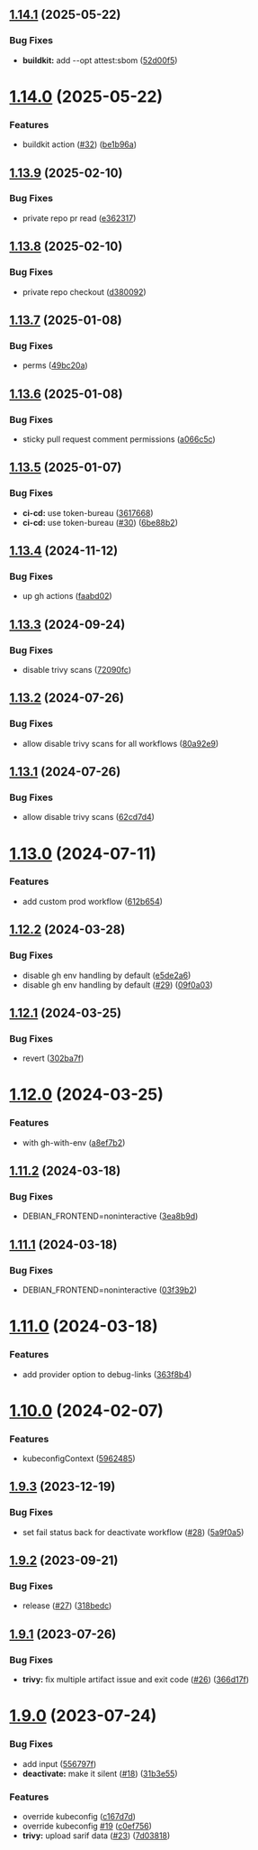 ## [1.14.1](https://github.com/SocialGouv/workflows/compare/v1.14.0...v1.14.1) (2025-05-22)


### Bug Fixes

* **buildkit:** add --opt attest:sbom ([52d00f5](https://github.com/SocialGouv/workflows/commit/52d00f5f211c4e83beaff823c4dc453b98eeb2b3))

# [1.14.0](https://github.com/SocialGouv/workflows/compare/v1.13.9...v1.14.0) (2025-05-22)


### Features

* buildkit action ([#32](https://github.com/SocialGouv/workflows/issues/32)) ([be1b96a](https://github.com/SocialGouv/workflows/commit/be1b96a77f9647184b363bb8c26d9c84b07f2f25))

## [1.13.9](https://github.com/SocialGouv/workflows/compare/v1.13.8...v1.13.9) (2025-02-10)


### Bug Fixes

* private repo pr read ([e362317](https://github.com/SocialGouv/workflows/commit/e36231731eb2348fd11c404fa3335529db057b79))

## [1.13.8](https://github.com/SocialGouv/workflows/compare/v1.13.7...v1.13.8) (2025-02-10)


### Bug Fixes

* private repo checkout ([d380092](https://github.com/SocialGouv/workflows/commit/d380092d263b0337f0e47cd755bdc61c1d407e77))

## [1.13.7](https://github.com/SocialGouv/workflows/compare/v1.13.6...v1.13.7) (2025-01-08)


### Bug Fixes

* perms ([49bc20a](https://github.com/SocialGouv/workflows/commit/49bc20ae763c4aad369dfdb671e02a87a18b9301))

## [1.13.6](https://github.com/SocialGouv/workflows/compare/v1.13.5...v1.13.6) (2025-01-08)


### Bug Fixes

* sticky pull request comment permissions ([a066c5c](https://github.com/SocialGouv/workflows/commit/a066c5c9477c97f82f40b6974041b6588f15259a))

## [1.13.5](https://github.com/SocialGouv/workflows/compare/v1.13.4...v1.13.5) (2025-01-07)


### Bug Fixes

* **ci-cd:** use token-bureau ([3617668](https://github.com/SocialGouv/workflows/commit/3617668559806a13f73edff1b5c72f7f688c8aaa))
* **ci-cd:** use token-bureau ([#30](https://github.com/SocialGouv/workflows/issues/30)) ([6be88b2](https://github.com/SocialGouv/workflows/commit/6be88b2e40d801a8e9d4d0712f9de823eabbea19))

## [1.13.4](https://github.com/SocialGouv/workflows/compare/v1.13.3...v1.13.4) (2024-11-12)


### Bug Fixes

* up gh actions ([faabd02](https://github.com/SocialGouv/workflows/commit/faabd02b919ca3ad5bed5fa65568c0be568169a8))

## [1.13.3](https://github.com/SocialGouv/workflows/compare/v1.13.2...v1.13.3) (2024-09-24)


### Bug Fixes

* disable trivy scans ([72090fc](https://github.com/SocialGouv/workflows/commit/72090fc4fae2b6e243e791d11d999b84d584443d))

## [1.13.2](https://github.com/SocialGouv/workflows/compare/v1.13.1...v1.13.2) (2024-07-26)


### Bug Fixes

* allow disable trivy scans for all workflows ([80a92e9](https://github.com/SocialGouv/workflows/commit/80a92e99d98e255c6c03491efe5beb1215292274))

## [1.13.1](https://github.com/SocialGouv/workflows/compare/v1.13.0...v1.13.1) (2024-07-26)


### Bug Fixes

* allow disable trivy scans ([62cd7d4](https://github.com/SocialGouv/workflows/commit/62cd7d49115ee61fba6cd8ead67cc91b65d48811))

# [1.13.0](https://github.com/SocialGouv/workflows/compare/v1.12.2...v1.13.0) (2024-07-11)


### Features

* add custom prod workflow ([612b654](https://github.com/SocialGouv/workflows/commit/612b6547f227796e6237daf893d4b7a835d70b59))

## [1.12.2](https://github.com/SocialGouv/workflows/compare/v1.12.1...v1.12.2) (2024-03-28)


### Bug Fixes

* disable gh env handling by default ([e5de2a6](https://github.com/SocialGouv/workflows/commit/e5de2a62bfc523cc2c49c5dd401de7b566bd144f))
* disable gh env handling by default ([#29](https://github.com/SocialGouv/workflows/issues/29)) ([09f0a03](https://github.com/SocialGouv/workflows/commit/09f0a0301ebdc1b60f21cf23e8422e9dc9db692e))

## [1.12.1](https://github.com/SocialGouv/workflows/compare/v1.12.0...v1.12.1) (2024-03-25)


### Bug Fixes

* revert ([302ba7f](https://github.com/SocialGouv/workflows/commit/302ba7f56d5e72f1cad7c76e0a01ad516d150a61))

# [1.12.0](https://github.com/SocialGouv/workflows/compare/v1.11.2...v1.12.0) (2024-03-25)


### Features

* with gh-with-env ([a8ef7b2](https://github.com/SocialGouv/workflows/commit/a8ef7b2f016742907906e91b8f5678175dcd4ac9))

## [1.11.2](https://github.com/SocialGouv/workflows/compare/v1.11.1...v1.11.2) (2024-03-18)


### Bug Fixes

* DEBIAN_FRONTEND=noninteractive ([3ea8b9d](https://github.com/SocialGouv/workflows/commit/3ea8b9daf3c698d970b4a3e5a9b4d2e7b5c4d750))

## [1.11.1](https://github.com/SocialGouv/workflows/compare/v1.11.0...v1.11.1) (2024-03-18)


### Bug Fixes

* DEBIAN_FRONTEND=noninteractive ([03f39b2](https://github.com/SocialGouv/workflows/commit/03f39b26a1d9dcd717c1577fd50793ec5899e39b))

# [1.11.0](https://github.com/SocialGouv/workflows/compare/v1.10.0...v1.11.0) (2024-03-18)


### Features

* add provider option to debug-links ([363f8b4](https://github.com/SocialGouv/workflows/commit/363f8b4f44581c0b063d26ef417871f65a87f2d0))

# [1.10.0](https://github.com/SocialGouv/workflows/compare/v1.9.3...v1.10.0) (2024-02-07)


### Features

* kubeconfigContext ([5962485](https://github.com/SocialGouv/workflows/commit/5962485f0372d8c22c3a5171e6a31f0696e66589))

## [1.9.3](https://github.com/SocialGouv/workflows/compare/v1.9.2...v1.9.3) (2023-12-19)


### Bug Fixes

* set fail status back for deactivate workflow ([#28](https://github.com/SocialGouv/workflows/issues/28)) ([5a9f0a5](https://github.com/SocialGouv/workflows/commit/5a9f0a5c9efd97b5e5617f911d422fbfb7525050))

## [1.9.2](https://github.com/SocialGouv/workflows/compare/v1.9.1...v1.9.2) (2023-09-21)


### Bug Fixes

* release ([#27](https://github.com/SocialGouv/workflows/issues/27)) ([318bedc](https://github.com/SocialGouv/workflows/commit/318bedccc7c8c69e264c7182c1b6248aed4b3e68))

## [1.9.1](https://github.com/SocialGouv/workflows/compare/v1.9.0...v1.9.1) (2023-07-26)


### Bug Fixes

* **trivy:** fix multiple artifact issue and exit code ([#26](https://github.com/SocialGouv/workflows/issues/26)) ([366d17f](https://github.com/SocialGouv/workflows/commit/366d17fc5ffca865568dd06c3fb87b2850185e8c))

# [1.9.0](https://github.com/SocialGouv/workflows/compare/v1.8.3...v1.9.0) (2023-07-24)


### Bug Fixes

* add input ([556797f](https://github.com/SocialGouv/workflows/commit/556797fe4484669ce91c92efab13f81abef2b588))
* **deactivate:** make it silent ([#18](https://github.com/SocialGouv/workflows/issues/18)) ([31b3e55](https://github.com/SocialGouv/workflows/commit/31b3e5588483607488f17f05c68907e3307f0680))


### Features

* override kubeconfig ([c167d7d](https://github.com/SocialGouv/workflows/commit/c167d7d238afe37dd7c4608dd57d51ef26027e72))
* override kubeconfig [#19](https://github.com/SocialGouv/workflows/issues/19) ([c0ef756](https://github.com/SocialGouv/workflows/commit/c0ef756923d58387da0c564d3c2b3c952bc05b6f))
* **trivy:** upload sarif data ([#23](https://github.com/SocialGouv/workflows/issues/23)) ([7d03818](https://github.com/SocialGouv/workflows/commit/7d03818269102b7719e1b4a60388038ea9bb37ea))
